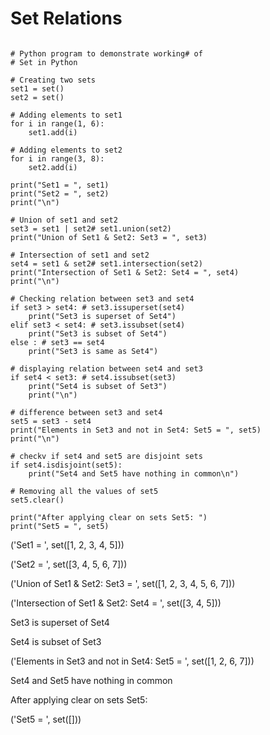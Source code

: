 # Set Relations

```

# Python program to demonstrate working# of 
# Set in Python 
  
# Creating two sets 
set1 = set() 
set2 = set() 
  
# Adding elements to set1 
for i in range(1, 6): 
    set1.add(i) 
  
# Adding elements to set2 
for i in range(3, 8): 
    set2.add(i) 
  
print("Set1 = ", set1) 
print("Set2 = ", set2) 
print("\n") 
  
# Union of set1 and set2 
set3 = set1 | set2# set1.union(set2) 
print("Union of Set1 & Set2: Set3 = ", set3) 
  
# Intersection of set1 and set2 
set4 = set1 & set2# set1.intersection(set2) 
print("Intersection of Set1 & Set2: Set4 = ", set4) 
print("\n") 
  
# Checking relation between set3 and set4 
if set3 > set4: # set3.issuperset(set4) 
    print("Set3 is superset of Set4") 
elif set3 < set4: # set3.issubset(set4) 
    print("Set3 is subset of Set4") 
else : # set3 == set4 
    print("Set3 is same as Set4") 
  
# displaying relation between set4 and set3 
if set4 < set3: # set4.issubset(set3) 
    print("Set4 is subset of Set3") 
    print("\n") 
  
# difference between set3 and set4 
set5 = set3 - set4 
print("Elements in Set3 and not in Set4: Set5 = ", set5) 
print("\n") 
  
# checkv if set4 and set5 are disjoint sets 
if set4.isdisjoint(set5): 
    print("Set4 and Set5 have nothing in common\n") 
  
# Removing all the values of set5 
set5.clear() 
  
print("After applying clear on sets Set5: ") 
print("Set5 = ", set5) 
```

('Set1 = ', set([1, 2, 3, 4, 5]))

('Set2 = ', set([3, 4, 5, 6, 7]))


('Union of Set1 & Set2: Set3 = ', set([1, 2, 3, 4, 5, 6, 7]))

('Intersection of Set1 & Set2: Set4 = ', set([3, 4, 5]))


Set3 is superset of Set4

Set4 is subset of Set3


('Elements in Set3 and not in Set4: Set5 = ', set([1, 2, 6, 7]))


Set4 and Set5 have nothing in common

After applying clear on sets Set5: 

('Set5 = ', set([]))
